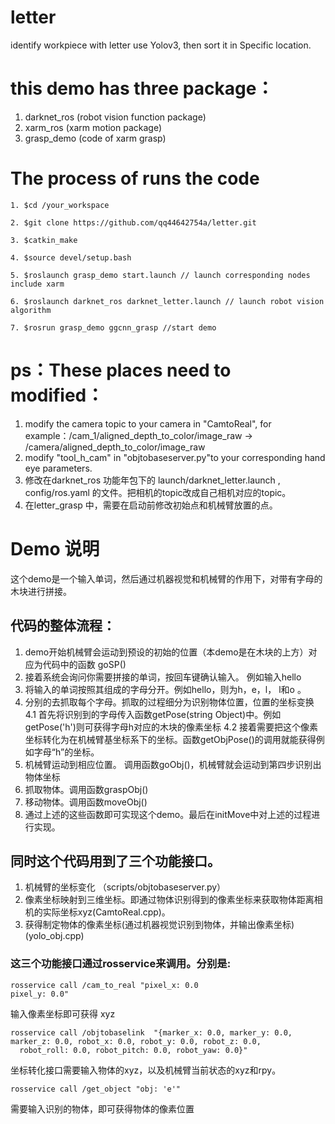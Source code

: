 # letter
identify workpiece with letter use Yolov3, then sort it in Specific location.


# this demo has three package：
1. darknet_ros (robot vision function package)
2. xarm_ros (xarm motion package)
3. grasp_demo (code of xarm grasp)

# The process of runs the code
```
1. $cd /your_workspace

2. $git clone https://github.com/qq44642754a/letter.git

3. $catkin_make

4. $source devel/setup.bash

5. $roslaunch grasp_demo start.launch // launch corresponding nodes include xarm

6. $roslaunch darknet_ros darknet_letter.launch // launch robot vision algorithm

7. $rosrun grasp_demo ggcnn_grasp //start demo
```

# ps：These places need to modified：
1. modify the camera topic to your camera in "CamtoReal", for example：/cam_1/aligned_depth_to_color/image_raw -> /camera/aligned_depth_to_color/image_raw 
2. modify "tool_h_cam" in "objtobaseserver.py"to your corresponding hand eye parameters.
3. 修改在darknet_ros 功能年包下的 launch/darknet_letter.launch , config/ros.yaml 的文件。把相机的topic改成自己相机对应的topic。
4. 在letter_grasp 中，需要在启动前修改初始点和机械臂放置的点。

# Demo 说明
这个demo是一个输入单词，然后通过机器视觉和机械臂的作用下，对带有字母的木块进行拼接。

## 代码的整体流程：
1. demo开始机械臂会运动到预设的初始的位置（本demo是在木块的上方）对应为代码中的函数 goSP()
2. 接着系统会询问你需要拼接的单词，按回车键确认输入。 例如输入hello
3. 将输入的单词按照其组成的字母分开。例如hello，则为h，e，l， l和o 。
4. 分别的去抓取每个字母。抓取的过程细分为识别物体位置，位置的坐标变换
	4.1 首先将识别到的字母传入函数getPose(string Object)中。例如getPose('h')则可获得字母h对应的木块的像素坐标
	4.2 接着需要把这个像素坐标转化为在机械臂基坐标系下的坐标。函数getObjPose()的调用就能获得例如字母“h”的坐标。
5. 机械臂运动到相应位置。 调用函数goObj()，机械臂就会运动到第四步识别出物体坐标
6. 抓取物体。调用函数graspObj()
7. 移动物体。调用函数moveObj()
8. 通过上述的这些函数即可实现这个demo。最后在initMove中对上述的过程进行实现。

## 同时这个代码用到了三个功能接口。
1. 机械臂的坐标变化 （scripts/objtobaseserver.py）
2. 像素坐标映射到三维坐标。即通过物体识别得到的像素坐标来获取物体距离相机的实际坐标xyz(CamtoReal.cpp)。
3. 获得制定物体的像素坐标(通过机器视觉识别到物体，并输出像素坐标)(yolo_obj.cpp)

### 这三个功能接口通过rosservice来调用。分别是:
```
rosservice call /cam_to_real "pixel_x: 0.0
pixel_y: 0.0"
```
输入像素坐标即可获得 xyz
```
rosservice call /objtobaselink  "{marker_x: 0.0, marker_y: 0.0, marker_z: 0.0, robot_x: 0.0, robot_y: 0.0, robot_z: 0.0,
  robot_roll: 0.0, robot_pitch: 0.0, robot_yaw: 0.0}"
 ```
坐标转化接口需要输入物体的xyz，以及机械臂当前状态的xyz和rpy。
```
rosservice call /get_object "obj: 'e'" 
```
需要输入识别的物体，即可获得物体的像素位置
